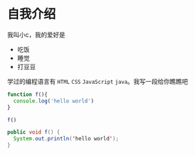 # 自我介绍

我叫小c，我的爱好是 

* 吃饭
* 睡觉
* 打豆豆

学过的编程语言有 `HTML` `CSS` `JavaScript` `java`。我写一段给你瞧瞧吧

```javascript
function f(){
  console.log('hello world')
}

f()
```

```java
public void f() {
  System.out.println('hello world');
}
```
